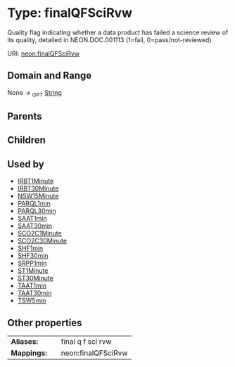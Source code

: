 
# Type: finalQFSciRvw


Quality flag indicating whether a data product has failed a science review of its quality, detailed in NEON.DOC.001113 (1=fail, 0=pass/not-reviewed)

URI: [neon:finalQFSciRvw](https://data.neonscience.org/finalQFSciRvw)


## Domain and Range

None ->  <sub>OPT</sub> [String](types/String.md)

## Parents


## Children


## Used by

 * [IRBT1Minute](IRBT1Minute.md)
 * [IRBT30Minute](IRBT30Minute.md)
 * [NSW15Minute](NSW15Minute.md)
 * [PARQL1min](PARQL1min.md)
 * [PARQL30min](PARQL30min.md)
 * [SAAT1min](SAAT1min.md)
 * [SAAT30min](SAAT30min.md)
 * [SCO2C1Minute](SCO2C1Minute.md)
 * [SCO2C30Minute](SCO2C30Minute.md)
 * [SHF1min](SHF1min.md)
 * [SHF30min](SHF30min.md)
 * [SRPP1min](SRPP1min.md)
 * [ST1Minute](ST1Minute.md)
 * [ST30Minute](ST30Minute.md)
 * [TAAT1min](TAAT1min.md)
 * [TAAT30min](TAAT30min.md)
 * [TSW5min](TSW5min.md)

## Other properties

|  |  |  |
| --- | --- | --- |
| **Aliases:** | | final q f sci rvw |
| **Mappings:** | | neon:finalQFSciRvw |

